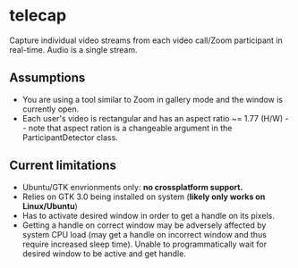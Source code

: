 # telecap
Capture individual video streams from each video call/Zoom participant in real-time. Audio is a single stream. 

## Assumptions

* You are using a tool similar to Zoom in gallery mode and the window is currently open.
* Each user's video is rectangular and has an aspect ratio ~= 1.77 (H/W) -- note that aspect ration is a changeable argument in the ParticipantDetector class.

## Current limitations

* Ubuntu/GTK envrionments only: **no crossplatform support.**
* Relies on GTK 3.0 being installed on system (**likely only works on Linux/Ubuntu**)
* Has to activate desired window in order to get a handle on its pixels.
* Getting a handle on correct window may be adversely affected by system CPU load (may get a handle on incorrect window and thus require increased sleep time). Unable to programmatically wait for desired window to be active and get handle.
